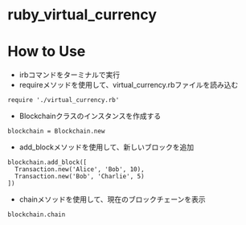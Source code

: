 # ruby_virtual_currency

# How to Use
- irbコマンドをターミナルで実行
- requireメソッドを使用して、virtual_currency.rbファイルを読み込む

`require './virtual_currency.rb'`

- Blockchainクラスのインスタンスを作成する

`blockchain = Blockchain.new`

- add_blockメソッドを使用して、新しいブロックを追加

```
blockchain.add_block([
  Transaction.new('Alice', 'Bob', 10),
  Transaction.new('Bob', 'Charlie', 5)
])
```

- chainメソッドを使用して、現在のブロックチェーンを表示

`blockchain.chain`
